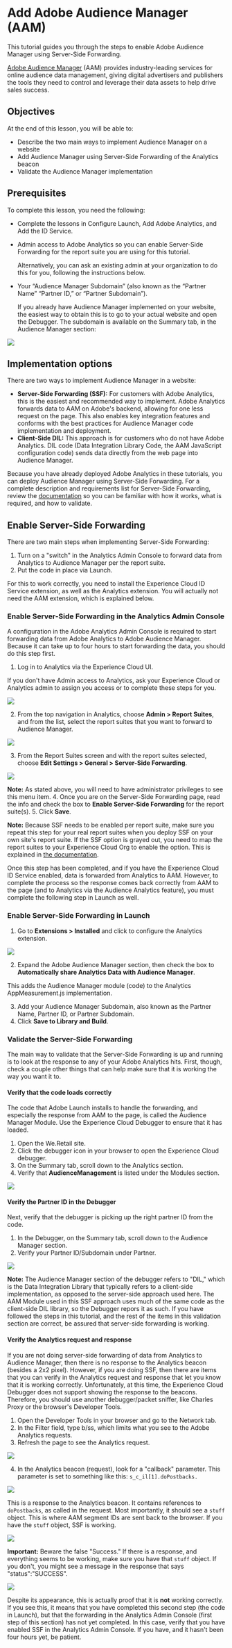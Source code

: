 # Add Adobe Audience Manager \(AAM\)

This tutorial guides you through the steps to enable Adobe Audience Manager using Server-Side Forwarding.

[Adobe Audience Manager](https://marketing.adobe.com/resources/help/en_US/aam/) \(AAM\) provides industry-leading services for online audience data management, giving digital advertisers and publishers the tools they need to control and leverage their data assets to help drive sales success.

## Objectives

At the end of this lesson, you will be able to:

* Describe the two main ways to implement Audience Manager on a website
* Add Audience Manager using Server-Side Forwarding of the Analytics beacon
* Validate the Audience Manager implementation

## Prerequisites

To complete this lesson, you need the following:

* Complete the lessons in Configure Launch, Add Adobe Analytics, and Add the ID Service.
* Admin access to Adobe Analytics so you can enable Server-Side Forwarding for the report suite you are using for this tutorial.

  Alternatively, you can ask an existing admin at your organization to do this for you, following the instructions below.

* Your “Audience Manager Subdomain” \(also known as the “Partner Name” “Partner ID,” or “Partner Subdomain”\).

  If you already have Audience Manager implemented on your website, the easiest way to obtain this is to go to your actual website and open the Debugger. The subdomain is available on the Summary tab, in the Audience Manager section:

![](../../.gitbook/assets/aam-debugger-partner.png)

## Implementation options

There are two ways to implement Audience Manager in a website:

* **Server-Side Forwarding \(SSF\):** For customers with Adobe Analytics, this is the easiest and recommended way to implement. Adobe Analytics forwards data to AAM on Adobe's backend, allowing for one less request on the page. This also enables key integration features and conforms with the best practices for Audience Manager code implementation and deployment.
* **Client-Side DIL:** This approach is for customers who do not have Adobe Analytics. DIL code \(Data Integration Library Code, the AAM JavaScript configuration code\) sends data directly from the web page into Audience Manager.

Because you have already deployed Adobe Analytics in these tutorials, you can deploy Audience Manager using Server-Side Forwarding. For a complete description and requirements list for Server-Side Forwarding, review the [documentation](https://marketing.adobe.com/resources/help/en_US/reference/ssf.html) so you can be familiar with how it works, what is required, and how to validate.

## Enable Server-Side Forwarding

There are two main steps when implementing Server-Side Forwarding:

1. Turn on a "switch" in the Analytics Admin Console to forward data from Analytics to Audience Manager per the report suite.
2. Put the code in place via Launch.

  For this to work correctly, you need to install the Experience Cloud ID Service extension, as well as the Analytics extension. You will actually not need the AAM extension, which is explained below.

### Enable Server-Side Forwarding in the Analytics Admin Console

A configuration in the Adobe Analytics Admin Console is required to start forwarding data from Adobe Analytics to Adobe Audience Manager. Because it can take up to four hours to start forwarding the data, you should do this step first.

1. Log in to Analytics via the Experience Cloud UI.

  If you don't have Admin access to Analytics, ask your Experience Cloud or Analytics admin to assign you access or to complete these steps for you.

   ![](../../.gitbook/assets/aam-logintoanalytics.png)

2. From the top navigation in Analytics, choose **Admin &gt; Report Suites**, and from the list, select the report suites that you want to forward to Audience Manager.

  ![](../../.gitbook/assets/aam-analyticsadminconsolereportsuites.png)

3. From the Report Suites screen and with the report suites selected, choose **Edit Settings &gt; General &gt; Server-Side Forwarding**.

  ![](../../.gitbook/assets/aam-selectssfmenu.png)

  **Note:** As stated above, you will need to have administrator privileges to see this menu item.
4. Once you are on the Server-Side Forwarding page, read the info and check the box to **Enable Server-Side Forwarding** for the report suite\(s\).
5. Click **Save**.

**Note:** Because SSF needs to be enabled per report suite, make sure you repeat this step for your real report suites when you deploy SSF on your own site's report suite. If the SSF option is grayed out, you need to map the report suites to your Experience Cloud Org to enable the option. This is explained in [the documentation](https://marketing.adobe.com/resources/help/en_US/mcloud/map-report-suite.html).

Once this step has been completed, and if you have the Experience Cloud ID Service enabled, data is forwarded from Analytics to AAM. However, to complete the process so the response comes back correctly from AAM to the page \(and to Analytics via the Audience Analytics feature\), you must complete the following step in Launch as well.

### Enable Server-Side Forwarding in Launch

1. Go to **Extensions &gt; Installed** and click to configure the Analytics extension.

  ![](../../.gitbook/assets/aam-configanalyticsextension.png)

2. Expand the Adobe Audience Manager section, then check the box to **Automatically share Analytics Data with Audience Manager**.

  This adds the Audience Manager module \(code\) to the Analytics AppMeasurement.js implementation.

3. Add your Audience Manager Subdomain, also known as the Partner Name, Partner ID, or Partner Subdomain.
4. Click **Save to Library and Build**.

### Validate the Server-Side Forwarding

The main way to validate that the Server-Side Forwarding is up and running is to look at the response to any of your Adobe Analytics hits. First, though, check a couple other things that can help make sure that it is working the way you want it to.

#### Verify that the code loads correctly

The code that Adobe Launch installs to handle the forwarding, and especially the response from AAM to the page, is called the Audience Manager Module. Use the Experience Cloud Debugger to ensure that it has loaded.

1. Open the We.Retail site.
2. Click the debugger icon in your browser to open the Experience Cloud debugger.
3. On the Summary tab, scroll down to the Analytics section.
4. Verify that **AudienceManagement** is listed under the Modules section.

  ![](../../.gitbook/assets/aam-verifyaammodule.png)

#### Verify the Partner ID in the Debugger

Next, verify that the debugger is picking up the right partner ID from the code.

1. In the Debugger, on the Summary tab, scroll down to the Audience Manager section.
2. Verify your Partner ID/Subdomain under Partner.

  ![](../../.gitbook/assets/aam-verifypartnerid.png)

**Note:** The Audience Manager section of the debugger refers to "DIL," which is the Data Integration Library that typically refers to a client-side implementation, as opposed to the server-side approach used here. The AAM Module used in this SSF approach uses much of the same code as the client-side DIL library, so the Debugger repors it as such. If you have followed the steps in this tutorial, and the rest of the items in this validation section are correct, be assured that server-side forwarding is working.

#### Verify the Analytics request and response

If you are not doing server-side forwarding of data from Analytics to Audience Manager, then there is no response to the Analytics beacon \(besides a 2x2 pixel\). However, if you are doing SSF, then there are items that you can verify in the Analytics request and response that let you know that it is working correctly. Unfortunately, at this time, the Experience Cloud Debugger does not support showing the response to the beacons. Therefore, you should use another debugger/packet sniffer, like Charles Proxy or the browser's Developer Tools.

1. Open the Developer Tools in your browser and go to the Network tab.
2. In the Filter field, type b/ss, which limits what you see to the Adobe Analytics requests.
3. Refresh the page to see the Analytics request.

  ![](../../.gitbook/assets/aam-openthejsconsole%20%281%29.png)

4. In the Analytics beacon \(request\), look for a "callback" parameter.  This parameter is set to something like this: `s_c_il[1].doPostbacks.`

  ![](../../.gitbook/assets/aam-callbackparam.png)

This is a response to the Analytics beacon. It contains references to `doPostbacks`, as called in the request. Most importantly, it should see a `stuff` object. This is where AAM segment IDs are sent back to the browser. If you have the `stuff` object, SSF is working.

![](../../.gitbook/assets/aam-stuffobjectinresponse.png)

**Important:** Beware the false "Success." If there is a response, and everything seems to be working, make sure you have that `stuff` object. If you don't, you might see a message in the response that says "status":"SUCCESS".

![](../../.gitbook/assets/aam-responsefalsesuccess.png)


Despite its appearance, this is actually proof that it is **not** working correctly. If you see this, it means that you have completed this second step \(the code in Launch\), but that the forwarding in the Analytics Admin Console \(first step of this section\) has not yet completed. In this case, verify that you have enabled SSF in the Analytics Admin Console. If you have, and it hasn't been four hours yet, be patient.
